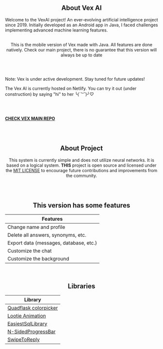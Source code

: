 <div align="center">
  <h2>About Vex AI</h2>
  
  <p align="justify">
    Welcome to the VexAI project! An ever-evolving artificial intelligence project since 2019. Initially developed as an Android app in Java, I faced challenges implementing advanced machine learning features. 
  <br><br>
    
 This is the mobile version of Vex made with Java. All features are done natively. Check our main project, there is no guarantee that this version will always be up to date
   
  </p>
</div>

<br>
<br> 
  
 <p align="justify"> 
   Note: Vex is under active development. Stay tuned for future updates! 
  
   The Vex AI is currently hosted on Netlify. You can try it out (under construction) by saying "hi" to her ╰(*´︶`*)╯♡ 
 </p> 
  
 <br> 
 <br> 
  
 <p align="center"> 
  
 [**CHECK VEX MAIN REPO**](https://github.com/Vex-AI/VexAI) 
   </p> 
  
 <br> 
 <br> 
  
 <div align="center"> 
   <h2>About Project</h2> 
   <p align="justify"> 
  
   This system is currently simple and does not utilize neural networks. It is based on a logical system. **THIS** project is open source and licensed under the [MIT LICENSE](LICENSE) to encourage future contributions and improvements from the community. 
  
   </p> 
   <br> 
   <br> 
  
  
   <h2>This version has some features</h2> 
  
   Features| 
   -|  
   Change name and profile| 
   Delete all answers, synonyms, etc.| 
   Export data (messages, database, etc.)| 
   Customize the chat| 
   Customize the background| 
  
   <br> 
  
   <h2>Libraries</h2> 
  
  Library | 
 -| 
 [Quadflask colorpicker](https://github.com/QuadFlask/colorpicker)|
[Lootie Animation](https://github.com/airbnb/lottie-android)|
[EasiestSqlLibrary](https://github.com/p32929/EasiestSqlLibrary)|
[N-SidedProgressBar](https://github.com/Kaishu-Sahu/N-SidedProgressBar)|
[SwipeToReply](https://github.com/Std1o/SwipeToReply)|
